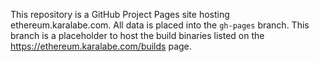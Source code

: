 This repository is a GitHub Project Pages site hosting ethereum.karalabe.com. All data is placed
into the `gh-pages` branch. This branch is a placeholder to host the build binaries listed on the
https://ethereum.karalabe.com/builds page.
